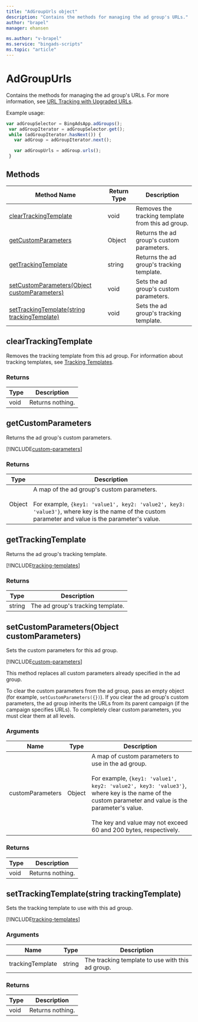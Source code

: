 ```yaml
---
title: "AdGroupUrls object"
description: "Contains the methods for managing the ad group's URLs."
author: "brapel"
manager: ehansen

ms.author: "v-brapel"
ms.service: "bingads-scripts"
ms.topic: "article"
---
```


# AdGroupUrls

Contains the methods for managing the ad group's URLs. For more information, see [URL Tracking with Upgraded URLs](/bingads/guides/url-tracking-upgraded-urls).


Example usage:
```javascript
var adGroupSelector = BingAdsApp.adGroups();
 var adGroupIterator = adGroupSelector.get();
 while (adGroupIterator.hasNext()) {
   var adGroup = adGroupIterator.next();

   var adGroupUrls = adGroup.urls();
 }
```

## Methods
|Method Name|Return Type|Description|
|-|-|-
[clearTrackingTemplate](#cleartrackingtemplate)|void|Removes the tracking template from this ad group.
[getCustomParameters](#getcustomparameters)|Object|Returns the ad group's custom parameters.
[getTrackingTemplate](#gettrackingtemplate)|string|Returns the ad group's tracking template.
[setCustomParameters(Object customParameters)](#setcustomparameters~object-customparameters~)|void|Sets the ad group's custom parameters.
[setTrackingTemplate(string trackingTemplate)](#settrackingtemplate~string-trackingtemplate~)|void|Sets the ad group's tracking template.

## <a name="cleartrackingtemplate"></a>clearTrackingTemplate
Removes the tracking template from this ad group. For information about tracking templates, see [Tracking Templates](/bingads/guides/url-tracking-upgraded-urls#trackingtemplatevalidation).

### Returns
|Type|Description|
|-|-
void|Returns nothing.

## <a name="getcustomparameters"></a>getCustomParameters
Returns the ad group's custom parameters. 

[!INCLUDE[custom-parameters](../includes/custom-parameters.md)]

### Returns
|Type|Description|
|-|-
Object|A map of the ad group's custom parameters.<br /><br />For example, `{key1: 'value1', key2: 'value2', key3: 'value3'}`, where key is the name of the custom parameter and value is the parameter's value.

## <a name="gettrackingtemplate"></a>getTrackingTemplate
Returns the ad group's tracking template.

[!INCLUDE[tracking-templates](../includes/tracking-templates.md)]

### Returns
|Type|Description|
|-|-
string|The ad group's tracking template.

## <a name="setcustomparameters~object-customparameters~"></a>setCustomParameters(Object customParameters)
Sets the custom parameters for this ad group. 

[!INCLUDE[custom-parameters](../includes/custom-parameters.md)]

This method replaces all custom parameters already specified in the ad group.

To clear the custom parameters from the ad group, pass an empty object (for example, `setCustomParameters({})`). If you clear the ad group's custom parameters, the ad group inherits the URLs from its parent campaign (if the campaign specifies URLs). To completely clear custom parameters, you must clear them at all levels.


### Arguments
|Name|Type|Description|
|-|-|-
customParameters|Object|A map of custom parameters to use in the ad group.<br /><br />For example, `{key1: 'value1', key2: 'value2', key3: 'value3'}`, where key is the name of the custom parameter and value is the parameter's value.<br /><br />The key and value may not exceed 60 and 200 bytes, respectively.

### Returns
|Type|Description|
|-|-
void|Returns nothing.

## <a name="settrackingtemplate~string-trackingtemplate~"></a>setTrackingTemplate(string trackingTemplate)
Sets the tracking template to use with this ad group. 

[!INCLUDE[tracking-templates](../includes/tracking-templates.md)]

### Arguments
|Name|Type|Description|
|-|-|-
trackingTemplate|string|The tracking template to use with this ad group.

### Returns
|Type|Description|
|-|-
void|Returns nothing.

